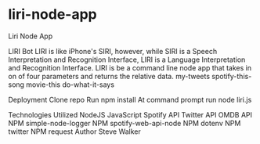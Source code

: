 # liri-node-app
Liri Node App

LIRI Bot
LIRI is like iPhone's SIRI, however, while SIRI is a Speech Interpretation and Recognition Interface, LIRI is a Language Interpretation and Recognition Interface. LIRI is be a command line node app that takes in on of four parameters and returns the relative data.
my-tweets spotify-this-song movie-this do-what-it-says

Deployment
Clone repo
Run npm install
At command prompt run node liri.js <pass in an instruction from above>

Technologies Utilized
NodeJS
JavaScript
Spotify API
Twitter API
OMDB API
NPM simple-node-logger
NPM spotify-web-api-node
NPM dotenv
NPM twitter
NPM request
Author
Steve Walker
